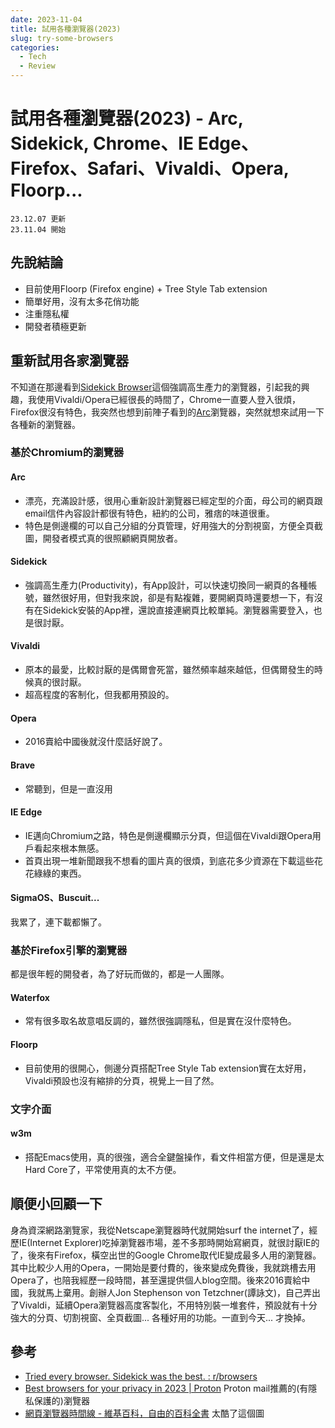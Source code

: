 ```yaml
---
date: 2023-11-04
title: 試用各種瀏覽器(2023)
slug: try-some-browsers
categories:
  - Tech
  - Review
---
```


# 試用各種瀏覽器(2023) - Arc, Sidekick, Chrome、IE Edge、Firefox、Safari、Vivaldi、Opera, Floorp...

```text title="changelog"
23.12.07 更新
23.11.04 開始
```

## 先說結論

- 目前使用Floorp (Firefox engine) + Tree Style Tab extension
- 簡單好用，沒有太多花俏功能
- 注重隱私權
- 開發者積極更新


## 重新試用各家瀏覽器

不知道在那邊看到[Sidekick Browser](https://www.meetsidekick.com/)這個強調高生產力的瀏覽器，引起我的興趣，我使用Vivaldi/Opera已經很長的時間了，Chrome一直要人登入很煩，Firefox很沒有特色，我突然也想到前陣子看到的[Arc](https://arc.net/)瀏覽器，突然就想來試用一下各種新的瀏覽器。

<!-- more -->

### 基於Chromium的瀏覽器

#### Arc

- 漂亮，充滿設計感，很用心重新設計瀏覽器已經定型的介面，母公司的網頁跟email信件內容設計都很有特色，紐約的公司，雅痞的味道很重。
- 特色是側邊欄的可以自己分組的分頁管理，好用強大的分割視窗，方便全頁截圖，開發者模式真的很照顧網頁開放者。

#### Sidekick

- 強調高生產力(Productivity)，有App設計，可以快速切換同一網頁的各種帳號，雖然很好用，但對我來說，卻是有點複雜，要開網頁時還要想一下，有沒有在Sidekick安裝的App裡，還說直接連網頁比較單純。瀏覽器需要登入，也是很討厭。

#### Vivaldi

- 原本的最愛，比較討厭的是偶爾會死當，雖然頻率越來越低，但偶爾發生的時候真的很討厭。
- 超高程度的客制化，但我都用預設的。

#### Opera

- 2016賣給中國後就沒什麼話好說了。

#### Brave

- 常聽到，但是一直沒用

#### IE Edge

- IE邁向Chromium之路，特色是側邊欄顯示分頁，但這個在Vivaldi跟Opera用戶看起來根本無感。
- 首頁出現一堆新聞跟我不想看的圖片真的很煩，到底花多少資源在下載這些花花綠綠的東西。

#### SigmaOS、Buscuit...

我累了，連下載都懶了。

### 基於Firefox引擎的瀏覽器

都是很年輕的開發者，為了好玩而做的，都是一人團隊。

#### Waterfox

- 常有很多取名故意唱反調的，雖然很強調隱私，但是實在沒什麼特色。

#### Floorp

- 目前使用的很開心，側邊分頁搭配Tree Style Tab extension實在太好用，Vivaldi預設也沒有縮排的分頁，視覺上一目了然。

### 文字介面

#### w3m

- 搭配Emacs使用，真的很強，適合全鍵盤操作，看文件相當方便，但是還是太Hard Core了，平常使用真的太不方便。

## 順便小回顧一下

身為資深網路瀏覽家，我從Netscape瀏覽器時代就開始surf the internet了，經歷IE(Internet Explorer)吃掉瀏覽器市場，差不多那時開始寫網頁，就很討厭IE的了，後來有Firefox，橫空出世的Google Chrome取代IE變成最多人用的瀏覽器。其中比較少人用的Opera，一開始是要付費的，後來變成免費後，我就跳槽去用Opera了，也陪我經歷一段時間，甚至還提供個人blog空間。後來2016賣給中國，我就馬上棄用。創辦人Jon Stephenson von Tetzchner(譚詠文)，自己弄出了Vivaldi，延續Opera瀏覽器高度客製化，不用特別裝一堆套件，預設就有十分強大的分頁、切割視窗、全頁截圖... 各種好用的功能。一直到今天... 才換掉。


## 參考

- [Tried every browser. Sidekick was the best. : r/browsers](https://www.reddit.com/r/browsers/comments/162h7xa/tried_every_browser_sidekick_was_the_best/?rdt=56213)
- [Best browsers for your privacy in 2023 | Proton](https://proton.me/blog/best-browser-for-privacy) Proton mail推薦的(有隱私保護的)瀏覽器
- [網頁瀏覽器時間線 - 維基百科，自由的百科全書](https://zh.wikipedia.org/zh-tw/网页浏览器时间线#) 太酷了這個圖

